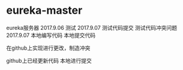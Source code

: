 # eureka-master
eureka服务器
2017.9.06
测试
2017.9.07
测试代码提交
测试代码冲突问题
2017.9.07
本地编写代码
本地提交代码


在github上实现进行更改，制造冲突


github上已经更新代码
本地进行提交
